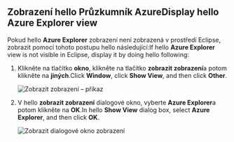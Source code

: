 ## <a name="display-hello-azure-explorer-view"></a><span data-ttu-id="56827-101">Zobrazení hello Průzkumník Azure</span><span class="sxs-lookup"><span data-stu-id="56827-101">Display hello Azure Explorer view</span></span>

<span data-ttu-id="56827-102">Pokud hello **Azure Explorer** zobrazení není zobrazená v prostředí Eclipse, zobrazit pomocí tohoto postupu hello následující:</span><span class="sxs-lookup"><span data-stu-id="56827-102">If hello **Azure Explorer** view is not visible in Eclipse, display it by doing hello following:</span></span>

1. <span data-ttu-id="56827-103">Klikněte na tlačítko **okno**, klikněte na tlačítko **zobrazit zobrazení**a potom klikněte na **jiných**.</span><span class="sxs-lookup"><span data-stu-id="56827-103">Click **Window**, click **Show View**, and then click **Other**.</span></span>

   ![Zobrazit zobrazení – příkaz](./media/azure-toolkit-for-eclipse-show-azure-explorer/show-az-exp-01.png)

2. <span data-ttu-id="56827-105">V hello **zobrazit zobrazení** dialogové okno, vyberte **Azure Explorer**a potom klikněte na **OK**.</span><span class="sxs-lookup"><span data-stu-id="56827-105">In hello **Show View** dialog box, select **Azure Explorer**, and then click **OK**.</span></span>

   ![Zobrazit dialogové okno zobrazení](./media/azure-toolkit-for-eclipse-show-azure-explorer/show-az-exp-02.png)

